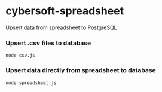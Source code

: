 # cybersoft-spreadsheet
Upsert data from spreadsheet to PostgreSQL

### Upsert .csv files to database
`node csv.js`

### Upsert data directly from spreadsheet to database
`node spreadsheet.js`
